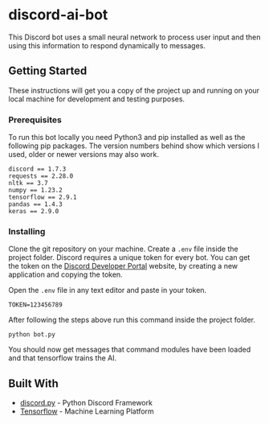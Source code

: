 # discord-ai-bot

This Discord bot uses a small neural network to process user input and then using this information to respond dynamically to messages.

## Getting Started

These instructions will get you a copy of the project up and running on your local machine for development and testing purposes.

### Prerequisites

To run this bot locally you need Python3 and pip installed as well as the following pip packages. The version numbers behind show which versions I used, older or newer versions may also work.

```
discord == 1.7.3
requests == 2.28.0
nltk == 3.7
numpy == 1.23.2
tensorflow == 2.9.1
pandas == 1.4.3 
keras == 2.9.0
```

### Installing

Clone the git repository on your machine. Create a `.env` file inside the project folder. Discord requires a unique token for every bot. You can get the token on the [Discord Developer Portal](https://discord.com/developers/docs/intro) website, by creating a new application and copying the token.

Open the `.env` file in any text editor and paste in your token.

```
TOKEN=123456789
```

After following the steps above run this command inside the project folder.

```
python bot.py
```

You should now get messages that command modules have been loaded and that tensorflow trains the AI. 

## Built With

* [discord.py](https://discordpy.readthedocs.io/en/stable/) - Python Discord Framework
* [Tensorflow](https://www.tensorflow.org/) - Machine Learning Platform